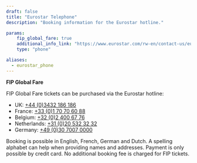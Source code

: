 ```yaml
---
draft: false
title: "Eurostar Telephone"
description: "Booking information for the Eurostar hotline."

params:
    fip_global_fare: true
    additional_info_link: "https://www.eurostar.com/rw-en/contact-us/eurostar-contact-details"
    type: "phone"

aliases:
  - eurostar_phone
---
```


**FIP Global Fare**

FIP Global Fare tickets can be purchased via the Eurostar hotline:

- UK: [+44 (0)3432 186 186](tel:+443432186186)
- France: [+33 (0)1 70 70 60 88](tel:+33170706088)
- Belgium: [+32 (0)2 400 67 76](tel:+3224006776)
- Netherlands: [+31 (0)20 532 32 32](tel:+31205323232)
- Germany: [+49 (0)30 7007 0000](tel:+493070070000)

Booking is possible in English, French, German and Dutch. A spelling alphabet can help when providing names and addresses. Payment is only possible by credit card. No additional booking fee is charged for FIP tickets.

